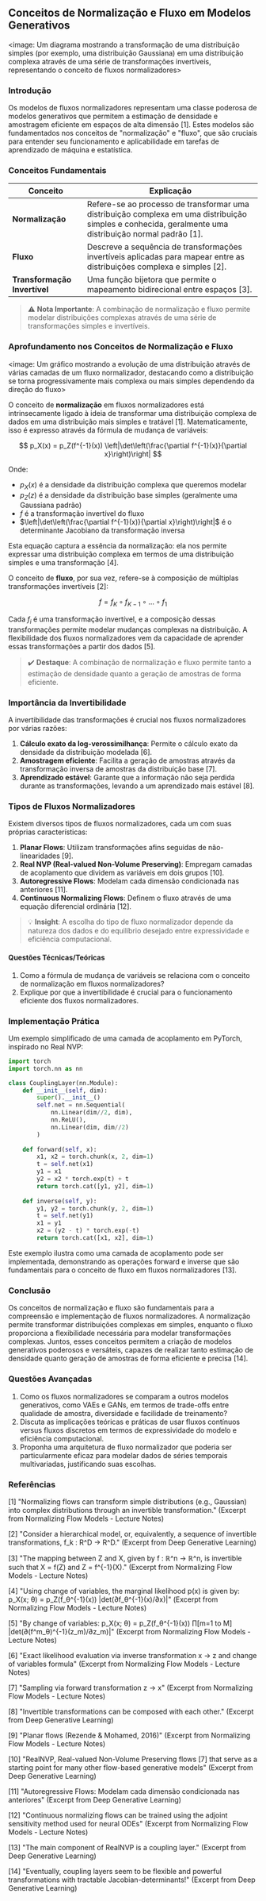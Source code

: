 ## Conceitos de Normalização e Fluxo em Modelos Generativos

<image: Um diagrama mostrando a transformação de uma distribuição simples (por exemplo, uma distribuição Gaussiana) em uma distribuição complexa através de uma série de transformações invertíveis, representando o conceito de fluxos normalizadores>

### Introdução

Os modelos de fluxos normalizadores representam uma classe poderosa de modelos generativos que permitem a estimação de densidade e amostragem eficiente em espaços de alta dimensão [1]. Estes modelos são fundamentados nos conceitos de "normalização" e "fluxo", que são cruciais para entender seu funcionamento e aplicabilidade em tarefas de aprendizado de máquina e estatística.

### Conceitos Fundamentais

| Conceito                     | Explicação                                                   |
| ---------------------------- | ------------------------------------------------------------ |
| **Normalização**             | Refere-se ao processo de transformar uma distribuição complexa em uma distribuição simples e conhecida, geralmente uma distribuição normal padrão [1]. |
| **Fluxo**                    | Descreve a sequência de transformações invertíveis aplicadas para mapear entre as distribuições complexa e simples [2]. |
| **Transformação Invertível** | Uma função bijetora que permite o mapeamento bidirecional entre espaços [3]. |

> ⚠️ **Nota Importante**: A combinação de normalização e fluxo permite modelar distribuições complexas através de uma série de transformações simples e invertíveis.

### Aprofundamento nos Conceitos de Normalização e Fluxo

<image: Um gráfico mostrando a evolução de uma distribuição através de várias camadas de um fluxo normalizador, destacando como a distribuição se torna progressivamente mais complexa ou mais simples dependendo da direção do fluxo>

O conceito de **normalização** em fluxos normalizadores está intrinsecamente ligado à ideia de transformar uma distribuição complexa de dados em uma distribuição mais simples e tratável [1]. Matematicamente, isso é expresso através da fórmula de mudança de variáveis:

$$
p_X(x) = p_Z(f^{-1}(x)) \left|\det\left(\frac{\partial f^{-1}(x)}{\partial x}\right)\right|
$$

Onde:
- $p_X(x)$ é a densidade da distribuição complexa que queremos modelar
- $p_Z(z)$ é a densidade da distribuição base simples (geralmente uma Gaussiana padrão)
- $f$ é a transformação invertível do fluxo
- $\left|\det\left(\frac{\partial f^{-1}(x)}{\partial x}\right)\right|$ é o determinante Jacobiano da transformação inversa

Esta equação captura a essência da normalização: ela nos permite expressar uma distribuição complexa em termos de uma distribuição simples e uma transformação [4].

O conceito de **fluxo**, por sua vez, refere-se à composição de múltiplas transformações invertíveis [2]:

$$
f = f_K \circ f_{K-1} \circ ... \circ f_1
$$

Cada $f_i$ é uma transformação invertível, e a composição dessas transformações permite modelar mudanças complexas na distribuição. A flexibilidade dos fluxos normalizadores vem da capacidade de aprender essas transformações a partir dos dados [5].

> ✔️ **Destaque**: A combinação de normalização e fluxo permite tanto a estimação de densidade quanto a geração de amostras de forma eficiente.

### Importância da Invertibilidade

A invertibilidade das transformações é crucial nos fluxos normalizadores por várias razões:

1. **Cálculo exato da log-verossimilhança**: Permite o cálculo exato da densidade da distribuição modelada [6].
2. **Amostragem eficiente**: Facilita a geração de amostras através da transformação inversa de amostras da distribuição base [7].
3. **Aprendizado estável**: Garante que a informação não seja perdida durante as transformações, levando a um aprendizado mais estável [8].

### Tipos de Fluxos Normalizadores

Existem diversos tipos de fluxos normalizadores, cada um com suas próprias características:

1. **Planar Flows**: Utilizam transformações afins seguidas de não-linearidades [9].
2. **Real NVP (Real-valued Non-Volume Preserving)**: Empregam camadas de acoplamento que dividem as variáveis em dois grupos [10].
3. **Autoregressive Flows**: Modelam cada dimensão condicionada nas anteriores [11].
4. **Continuous Normalizing Flows**: Definem o fluxo através de uma equação diferencial ordinária [12].

> 💡 **Insight**: A escolha do tipo de fluxo normalizador depende da natureza dos dados e do equilíbrio desejado entre expressividade e eficiência computacional.

#### Questões Técnicas/Teóricas

1. Como a fórmula de mudança de variáveis se relaciona com o conceito de normalização em fluxos normalizadores?
2. Explique por que a invertibilidade é crucial para o funcionamento eficiente dos fluxos normalizadores.

### Implementação Prática

Um exemplo simplificado de uma camada de acoplamento em PyTorch, inspirado no Real NVP:

```python
import torch
import torch.nn as nn

class CouplingLayer(nn.Module):
    def __init__(self, dim):
        super().__init__()
        self.net = nn.Sequential(
            nn.Linear(dim//2, dim),
            nn.ReLU(),
            nn.Linear(dim, dim//2)
        )
    
    def forward(self, x):
        x1, x2 = torch.chunk(x, 2, dim=1)
        t = self.net(x1)
        y1 = x1
        y2 = x2 * torch.exp(t) + t
        return torch.cat([y1, y2], dim=1)
    
    def inverse(self, y):
        y1, y2 = torch.chunk(y, 2, dim=1)
        t = self.net(y1)
        x1 = y1
        x2 = (y2 - t) * torch.exp(-t)
        return torch.cat([x1, x2], dim=1)
```

Este exemplo ilustra como uma camada de acoplamento pode ser implementada, demonstrando as operações forward e inverse que são fundamentais para o conceito de fluxo em fluxos normalizadores [13].

### Conclusão

Os conceitos de normalização e fluxo são fundamentais para a compreensão e implementação de fluxos normalizadores. A normalização permite transformar distribuições complexas em simples, enquanto o fluxo proporciona a flexibilidade necessária para modelar transformações complexas. Juntos, esses conceitos permitem a criação de modelos generativos poderosos e versáteis, capazes de realizar tanto estimação de densidade quanto geração de amostras de forma eficiente e precisa [14].

### Questões Avançadas

1. Como os fluxos normalizadores se comparam a outros modelos generativos, como VAEs e GANs, em termos de trade-offs entre qualidade de amostra, diversidade e facilidade de treinamento?
2. Discuta as implicações teóricas e práticas de usar fluxos contínuos versus fluxos discretos em termos de expressividade do modelo e eficiência computacional.
3. Proponha uma arquitetura de fluxo normalizador que poderia ser particularmente eficaz para modelar dados de séries temporais multivariadas, justificando suas escolhas.

### Referências

[1] "Normalizing flows can transform simple distributions (e.g., Gaussian) into complex distributions through an invertible transformation." (Excerpt from Normalizing Flow Models - Lecture Notes)

[2] "Consider a hierarchical model, or, equivalently, a sequence of invertible transformations, f_k : R^D → R^D." (Excerpt from Deep Generative Learning)

[3] "The mapping between Z and X, given by f : ℝ^n → ℝ^n, is invertible such that X = f(Z) and Z = f^{-1}(X)." (Excerpt from Normalizing Flow Models - Lecture Notes)

[4] "Using change of variables, the marginal likelihood p(x) is given by: p_X(x; θ) = p_Z(f_θ^{-1}(x)) |det(∂f_θ^{-1}(x)/∂x)|" (Excerpt from Normalizing Flow Models - Lecture Notes)

[5] "By change of variables: p_X(x; θ) = p_Z(f_θ^{-1}(x)) ∏[m=1 to M] |det(∂(f^m_θ)^{-1}(z_m)/∂z_m)|" (Excerpt from Normalizing Flow Models - Lecture Notes)

[6] "Exact likelihood evaluation via inverse transformation x → z and change of variables formula" (Excerpt from Normalizing Flow Models - Lecture Notes)

[7] "Sampling via forward transformation z → x" (Excerpt from Normalizing Flow Models - Lecture Notes)

[8] "Invertible transformations can be composed with each other." (Excerpt from Deep Generative Learning)

[9] "Planar flows (Rezende & Mohamed, 2016)" (Excerpt from Normalizing Flow Models - Lecture Notes)

[10] "RealNVP, Real-valued Non-Volume Preserving flows [7] that serve as a starting point for many other flow-based generative models" (Excerpt from Deep Generative Learning)

[11] "Autoregressive Flows: Modelam cada dimensão condicionada nas anteriores" (Excerpt from Deep Generative Learning)

[12] "Continuous normalizing flows can be trained using the adjoint sensitivity method used for neural ODEs" (Excerpt from Normalizing Flow Models - Lecture Notes)

[13] "The main component of RealNVP is a coupling layer." (Excerpt from Deep Generative Learning)

[14] "Eventually, coupling layers seem to be flexible and powerful transformations with tractable Jacobian-determinants!" (Excerpt from Deep Generative Learning)